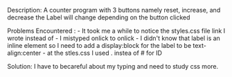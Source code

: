 Description: A counter program with 3 buttons namely reset, increase, and decrease the Label will change depending on the button clicked

Problems Encountered : - It took me a while to notice the styles.css file link I wrote <script src="styles.css"></script> instead of <link ref="stylesheet" src="styles.css">
                       - I mistyped onlick to onlick
                       - I didn't know that label is an inline element so I need to add a display:block for the label to be text-align:center
                       - at the stles.css I used . instea of # for ID

Solution: I have to becareful about my typing and need to study css more.
